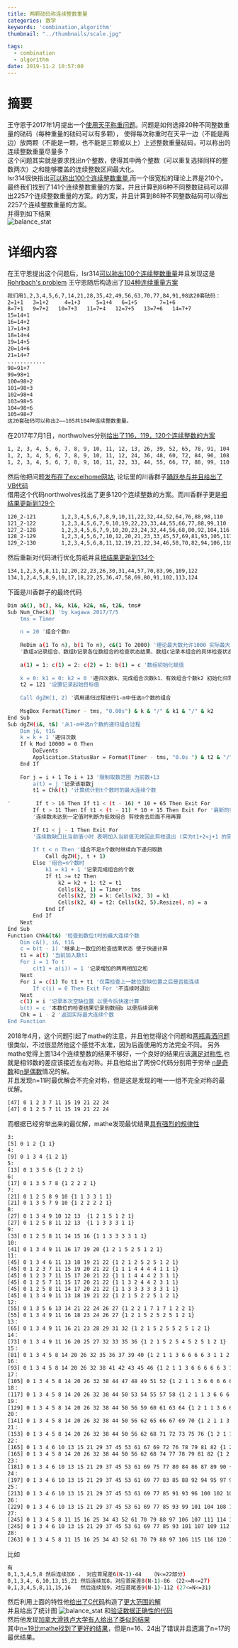 ```yaml
---
title: 两颗砝码称连续整数重量
categories: 数学
keywords: 'combination,algorithm'
thumbnail: "../thumbnails/scale.jpg"

tags:
  - combination
  - algorithm
date: 2019-11-2 10:57:00
---
```


# 摘要
王守恩于2017年1月提出一个[使用天平称重问题]。问题是如何选择20种不同整数重量的砝码（每种重量的砝码可以有多颗），
使得每次称重时在天平一边（不能是两边）放两颗（不能是一颗，也不能是三颗或以上）上述整数重量砝码，可以称出的连续整数重量尽量多？  
这个问题其实就是要求找出n个整数，使得其中两个整数（可以重复选择同样的整数两次）之和能够覆盖的连续整数区间最大化。  
lsr314很快指出[可以称出100个连续整数重量],而一个很宽松的理论上界是210个。  
最终我们找到了141个连续整数重量的方案，并且计算到86种不同整数砝码可以得出2257个连续整数重量的方案。的方案，并且计算到86种不同整数砝码可以得出2257个连续整数重量的方案。  
并得到如下结果  
![balance_stat](../thumbnails/balance_stat.png)  

# 详细内容
在王守恩提出这个问题后，lsr314[可以称出100个连续整数重量]并且发现这是[Rohrbach's problem]
王守恩随后构造出了[104种连续重量方案] 
```bash
我们用1,2,3,4,5,6,7,14,21,28,35,42,49,56,63,70,77,84,91,98这20套砝码：
2=1+1   3=1+2     4=1+3     5=1+4   6=1+5       7=1+6
8=7+1   9=7+2   10=7+3   11=7+4   12=7+5   13=7+6   14=7+7
15=14+1
16=14+2
17=14+3
18=14+4
19=14+5
20=14+6
21=14+7
............
98=91+7
99=98+1
100=98+2
101=98+3
102=98+4
103=98+5
104=98+6
105=98+7
这20套砝码可以称出2——105共104种连续整数重量。
```
在2017年7月1日，northwolves分别[给出了116，119，120个连续整数的方案]  
```bash
1, 2, 3, 4, 5, 6, 7, 8, 9, 10, 11, 12, 13, 26, 39, 52, 65, 78, 91, 104  116个
1, 2, 3, 4, 5, 6, 7, 8, 9, 10, 11, 12, 24, 36, 48, 60, 72, 84, 96, 108  119个
1, 2, 3, 4, 5, 6, 7, 8, 9, 10, 11, 22, 33, 44, 55, 66, 77, 88, 99, 110  120个
```
然后他把问题[发布在了excelhome网站], 论坛里的川香群子[踊跃参与并且给出了VB代码]  
借用这个代码northwolves找出了更多120个连续整数的方案。而川香群子更是[把结果更新到129个]  
```bash
120_2-121        1,2,3,4,5,6,7,8,9,10,11,22,32,44,52,64,76,88,98,110
121_2-122        1,2,3,4,5,6,7,9,10,19,22,23,33,44,55,66,77,88,99,110
127_2-128        1,2,3,4,5,6,7,9,10,20,23,24,32,44,56,68,80,92,104,116
128_2-129        1,2,3,4,5,6,7,10,12,20,21,23,33,45,57,69,81,93,105,117
129_2-130        1,2,3,4,5,6,8,11,12,19,21,22,34,46,58,70,82,94,106,118
```
然后重新对代码进行优化剪纸并且[把结果更新到134个]  
```bash
134,1,2,3,6,8,11,12,20,22,23,26,30,31,44,57,70,83,96,109,122
134,1,2,4,5,8,9,10,17,18,22,25,36,47,58,69,80,91,102,113,124
```
下面是川香群子的最终代码
```bash
Dim a&(), b(), k&, k1&, k2&, n&, t2&, tms#
Sub Num_Check() 'by kagawa 2017/7/5
    tms = Timer
    
    n = 20 '组合个数n
    
    ReDim a(1 To n), b(1 To n), c&(1 To 2000) '理论最大数允许1000 实际最大数124
    '数组a记录组合、数组b记录各位数组合的检查状态结果、数组c记录本组合的具体检查状态
    
    a(1) = 1: c(1) = 2: c(2) = 1: b(1) = c '数组初始化赋值
    
    k = 0: k1 = 0: k2 = 0 '递归次数k、完成组合次数k1、有效组合个数k2 初始化归零
    t2 = 121 '设置记录起始目标值
    
    Call dgZH(1, 2) '调用递归过程进行1-m中任选n个数的组合
    
    MsgBox Format(Timer - tms, "0.00s") & k & "/" & k1 & "/" & k2
End Sub
Sub dgZH(i&, t&) '从1-m中选n个数的递归组合过程
    Dim j&, t1&
    k = k + 1 '递归次数
    If k Mod 10000 = 0 Then
        DoEvents
        Application.StatusBar = Format(Timer - tms, "0.0s ") & t2 & "/" & k & "/" & k1 & "/" & k2
    End If
    
    For j = i + 1 To i + 13 '限制取数范围 为前数+13
        a(t) = j '记录该取数j
        t1 = Chk(t) '计算统计到t个数时的最大连续个数
        
'        If t > 16 Then If t1 < (t - 16) * 10 + 65 Then Exit For
        If t > 11 Then If t1 < (t - 11) * 10 + 15 Then Exit For '最新的剪枝更严格
        '连续数未达到一定值时判断为低效组合 剪枝舍去后面不用再算
        
        If t1 < j - 1 Then Exit For
        '连续数缺口比当前值小时 表明加入当前值无效因此剪枝退出 (实为t1+2<j+1 的简化)
        
        If t < n Then '组合不足n个数时继续向下递归取数
            Call dgZH(j, t + 1)
        Else '组合=n个数时
            k1 = k1 + 1 '记录完成组合的个数
            If t1 >= t2 Then
                k2 = k2 + 1: t2 = t1
                Cells(k2, 1) = Timer - tms
                Cells(k2, 2) = k: Cells(k2, 3) = k1
                Cells(k2, 4) = t2: Cells(k2, 5).Resize(, n) = a
            End If
        End If
    Next
End Sub
Function Chk&(t&) '检查到数位t时的最大连续个数
    Dim c&(), i&, t1&
    c = b(t - 1) '继承上一数位的检查结果状态 便于快速计算
    t1 = a(t) '当前加入数t1
    For i = 1 To t
        c(t1 + a(i)) = 1 '记录增加的两两相加之和
    Next
    For i = c(1) To t1 + t1 '仅需检查上一数位空缺位置之后是否能连续
        If c(i) = 0 Then Exit For '不连续时退出
    Next
    c(1) = i '记录本次空缺位置 以便今后快速计算
    b(t) = c '本数位的检查结果记录到数组b 以便后续调用
    Chk = i - 2 '返回实际最大连续个数
End Function
```
2018年4月，这个问题引起了mathe的注意，并且他觉得这个问题和[两瓶毒酒问题]很类似，不过很显然他这个感觉不太准，因为后面使用的方法完全不同。
另外mathe觉得上面134个连续整数的结果不够好，一个良好的结果应该[满足对称性],也就是相邻数的差应该接近左右对称。并且他给出了两份C代码分别用于穷举
[n是奇数](../attached/scale/scale_odd.txt)和[n是偶数](../attached/scale/scale_even.txt)情况的解。  
并且发现n=11时最优解会不完全对称，但是这是发现的唯一一组不完全对称的最优解。
```bash
[47] 0 1 2 3 7 11 15 19 21 22 24
[47] 0 1 2 5 7 11 15 19 21 22 24
```
而根据已经穷举出来的最优解，mathe发现最优结果[具有强烈的规律性]  
```bash
3:
[5] 0 1 2 {1 1}
4:
[9] 0 1 3 4 {1 2 1}
5:
[13] 0 1 3 5 6 {1 2 2 1}
6:
[17] 0 1 3 5 7 8 {1 2 2 2 1}
7:
[21] 0 1 2 5 8 9 10 {1 1 3 3 1 1}
[21] 0 1 3 5 7 9 10 {1 2 2 2 2 1}
8:
[27] 0 1 3 4 9 10 12 13  {1 2 1 5 1 2 1}
[27] 0 1 2 5 8 11 12 13  {1 1 3 3 3 1 1}
9:
[33] 0 1 2 5 8 11 14 15 16 {1 1 3 3 3 3 1 1}
10:
[41] 0 1 3 4 9 11 16 17 19 20 {1 2 1 5 2 5 1 2 1}
11:
[45] 0 1 3 4 6 11 13 18 19 21 22 {1 2 1 2 5 2 5 1 2 1}
[45] 0 1 2 3 7 11 15 19 20 21 22 {1 1 1 4 4 4 4 1 1 1}
[45] 0 1 2 3 7 11 15 17 20 21 22 {1 1 1 4 4 4 2 3 1 1}
[45] 0 1 2 5 7 11 15 17 20 21 22 {1 1 3 2 4 4 2 3 1 1}
[45] 0 1 2 5 8 11 14 17 20 21 22 {1 1 3 3 3 3 3 3 1 1}
[45] 0 1 3 4 9 11 13 18 19 21 22 {1 2 1 5 2 2 5 1 2 1}
12:
[55] 0 1 3 5 6 13 14 21 22 24 26 27 {1 2 2 1 7 1 7 1 2 2 1}
[55] 0 1 3 4 9 11 16 18 23 24 26 27 {1 2 1 5 2 5 2 5 1 2 1}
13：
[65] 0 1 3 4 9 11 16 21 23 28 29 31 32 {1 2 1 5 2 5 5 2 5 1 2 1}
14：
[73] 0 1 3 4 9 11 16 20 25 27 32 33 35 36 {1 2 1 5 2 5 4 5 2 5 1 2 1}
15：
[81] 0 1 3 4 5 8 14 20 26 32 35 36 37 39 40 {1 2 1 1 3 6 6 6 6 3 1 1 2 1}
16：
[93] 0 1 3 4 5 8 14 20 26 32 38 41 42 43 45 46 {1 2 1 1 3 6 6 6 6 6 3 1 1 2 1}
17：
[105] 0 1 3 4 5 8 14 20 26 32 38 44 47 48 49 51 52 {1 2 1 1 3 6 6 6 6 6 6 3 1 1 2 1}
18：
[117] 0 1 3 4 5 8 14 20 26 32 38 44 50 53 54 55 57 58 {1 2 1 1 3 6 6 6 6 6 6 6 3 1 1 2 1}
19：
[129] 0 1 3 4 5 8 14 20 26 32 38 44 50 56 59 60 61 63 64 {1 2 1 1 3 6 6 6 6 6 6 6 6 3 1 1 2 1}
20：
[141] 0 1 3 4 5 8 14 20 26 32 38 44 50 56 62 65 66 67 69 70 {1 2 1 1 3 6 6 6 6 6 6 6 6 6 3 1 1 2 1}
21：
[153] 0 1 3 4 5 8 14 20 26 32 38 44 50 56 62 68 71 72 73 75 76 {1 2 1 1 3 6 6 6 6 6 6 6 6 6 6 3 1 1 2 1}
22：
[165] 0 1 3 4 6 10 13 15 21 29 37 45 53 61 67 69 72 76 78 79 81 82 {1 2 1 2 4 3 2 6 8 8 8 8 8 6 2 3 4 2 1 2 1}
[165] 0 1 3 4 5 8 14 20 26 32 38 44 50 56 62 68 74 77 78 79 81 82 {1 2 1 1 3 6 6 6 6 6 6 6 6 6 6 6 3 1 1 2 1}
23：
[181] 0 1 3 4 6 10 13 15 21 29 37 45 53 61 69 75 77 80 84 86 87 89 90 {1 2 1 2 4 3 2 6 8 8 8 8 8 8 6 2 3 4 2 1 2 1}
24：
[197] 0 1 3 4 6 10 13 15 21 29 37 45 53 61 69 77 83 85 88 92 94 95 97 98 {1 2 1 2 4 3 2 6 8 8 8 8 8 8 8 6 2 3 4 2 1 2 1}
25：
[213] 0 1 3 4 6 10 13 15 21 29 37 45 53 61 69 77 85 91 93 96 100 102 103 105 106 {1 2 1 2 4 3 2 6 8 8 8 8 8 8 8 8 6 2 3 4 2 1 2 1}
26：
[229] 0 1 3 4 6 10 13 15 21 29 37 45 53 61 69 77 85 93 99 101 104 108 110 111 113 114 {1 2 1 2 4 3 2 6 8 8 8 8 8 8 8 8 8 6 2 3 4 2 1 2 1}
27:
[245] 0 1 3 4 5 8 11 15 16 25 34 43 52 61 70 79 88 97 106 107 111 114 117 118 119 121 122 {1 2 1 1 3 3 4 1 9 9 9 9 9 9 9 9 9 9 1 4 3 3 1 1 2 1}
[245] 0 1 3 4 6 10 13 15 21 29 37 45 53 61 69 77 85 93 101 107 109 112 116 118 119 121 122{1 2 1 2 4 3 2 6 8 8 8 8 8 8 8 8 8 8 6 2 3 4 2 1 2 1}
28:
[263] 0 1 3 4 5 8 11 15 16 25 34 43 52 61 70 79 88 97 106 115 116 120 123 126 127 128 130 131 {1 2 1 1 3 3 4 1 9 9 9 9 9 9 9 9 9 9 9 1 4 3 3 1 1 2 1}
```
比如
```bash
有
0,1,3,4,5,8 然后连续加6 ， 对应首尾差6(N-1)-44   （N<=22部分)
0,1,3,4, 6,10,13,15,21 然后连续加8，对应首尾差8(N-1)-86 （22<=N<=27)
0,1,3,4,5,8,11,15,16   然后连续加9，对应首尾差9(N-1)-112 (27<=N<=31)
```
然后利用上面的特性他[给出了C代码](../attached/scale/scale_pattern_search.txt)构造了[更大范围的解](../attached/scale/scale_results.txt)  
并且给出了统计图
![balance_stat](../thumbnails/balance_stat.png) 
和[验证数据正确性的代码](../attached/scale/scale_verify.txt)  
然后他发现[加拿大滑铁卢大学有人给出了类似的结果]  
其中[n=19比mathe找到了更好的结果]，但是n=16、24出了错误并且遗漏了n=17的最优结果。  


[使用天平称重问题]: https://bbs.emath.ac.cn/thread-9330-1-1.html
[可以称出100个连续整数重量]: https://bbs.emath.ac.cn/forum.php?mod=redirect&goto=findpost&ptid=9330&pid=64686&fromuid=20
[Rohrbach's problem]: https://oeis.org/A123509
[104种连续重量方案]: https://bbs.emath.ac.cn/forum.php?mod=redirect&goto=findpost&ptid=9330&pid=64710&fromuid=20
[给出了116，119，120个连续整数的方案]: https://bbs.emath.ac.cn/forum.php?mod=redirect&goto=findpost&ptid=9330&pid=66752&fromuid=20
[发布在了excelhome网站]: http://club.excelhome.net/forum.php?mod=viewthread&tid=1355454
[踊跃参与并且给出了VB代码]: http://club.excelhome.net/forum.php?mod=redirect&goto=findpost&ptid=1355454&pid=9157623
[把结果更新到129个]: http://club.excelhome.net/forum.php?mod=redirect&goto=findpost&ptid=1355454&pid=9158230
[把结果更新到134个]: http://club.excelhome.net/forum.php?mod=redirect&goto=findpost&ptid=1355454&pid=9159487
[两瓶毒酒问题]: https://emathgroup.github.io/blog/two-poisoned-wine
[满足对称性]: https://bbs.emath.ac.cn/forum.php?mod=redirect&goto=findpost&ptid=9330&pid=74622&fromuid=20
[具有强烈的规律性]: https://bbs.emath.ac.cn/forum.php?mod=redirect&goto=findpost&ptid=9330&pid=74632&fromuid=20
[加拿大滑铁卢大学有人给出了类似的结果]: https://cs.uwaterloo.ca/journals/JIS/VOL12/Robinson/robinson4.html
[n=19比mathe找到了更好的结果]: https://bbs.emath.ac.cn/forum.php?mod=redirect&goto=findpost&ptid=9330&pid=74639&fromuid=20
